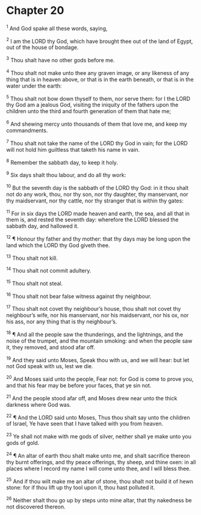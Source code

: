 # Chapter 20

<sup>1</sup> And God spake all these words, saying, 

<sup>2</sup> I am the LORD thy God, which have brought thee out of the land of Egypt, out of the house of bondage. 

<sup>3</sup> Thou shalt have no other gods before me. 

<sup>4</sup> Thou shalt not make unto thee any graven image, or any likeness of any thing that is in heaven above, or that is in the earth beneath, or that is in the water under the earth: 

<sup>5</sup> Thou shalt not bow down thyself to them, nor serve them: for I the LORD thy God am a jealous God, visiting the iniquity of the fathers upon the children unto the third and fourth generation of them that hate me; 

<sup>6</sup> And shewing mercy unto thousands of them that love me, and keep my commandments. 

<sup>7</sup> Thou shalt not take the name of the LORD thy God in vain; for the LORD will not hold him guiltless that taketh his name in vain. 

<sup>8</sup> Remember the sabbath day, to keep it holy. 

<sup>9</sup> Six days shalt thou labour, and do all thy work: 

<sup>10</sup> But the seventh day is the sabbath of the LORD thy God: in it thou shalt not do any work, thou, nor thy son, nor thy daughter, thy manservant, nor thy maidservant, nor thy cattle, nor thy stranger that is within thy gates: 

<sup>11</sup> For in six days the LORD made heaven and earth, the sea, and all that in them is, and rested the seventh day: wherefore the LORD blessed the sabbath day, and hallowed it. 

<sup>12</sup> ¶ Honour thy father and thy mother: that thy days may be long upon the land which the LORD thy God giveth thee. 

<sup>13</sup> Thou shalt not kill. 

<sup>14</sup> Thou shalt not commit adultery. 

<sup>15</sup> Thou shalt not steal. 

<sup>16</sup> Thou shalt not bear false witness against thy neighbour. 

<sup>17</sup> Thou shalt not covet thy neighbour’s house, thou shalt not covet thy neighbour’s wife, nor his manservant, nor his maidservant, nor his ox, nor his ass, nor any thing that is thy neighbour’s. 

<sup>18</sup> ¶ And all the people saw the thunderings, and the lightnings, and the noise of the trumpet, and the mountain smoking: and when the people saw it, they removed, and stood afar off. 

<sup>19</sup> And they said unto Moses, Speak thou with us, and we will hear: but let not God speak with us, lest we die. 

<sup>20</sup> And Moses said unto the people, Fear not: for God is come to prove you, and that his fear may be before your faces, that ye sin not. 

<sup>21</sup> And the people stood afar off, and Moses drew near unto the thick darkness where God was. 

<sup>22</sup> ¶ And the LORD said unto Moses, Thus thou shalt say unto the children of Israel, Ye have seen that I have talked with you from heaven. 

<sup>23</sup> Ye shall not make with me gods of silver, neither shall ye make unto you gods of gold. 

<sup>24</sup> ¶ An altar of earth thou shalt make unto me, and shalt sacrifice thereon thy burnt offerings, and thy peace offerings, thy sheep, and thine oxen: in all places where I record my name I will come unto thee, and I will bless thee. 

<sup>25</sup> And if thou wilt make me an altar of stone, thou shalt not build it of hewn stone: for if thou lift up thy tool upon it, thou hast polluted it. 

<sup>26</sup> Neither shalt thou go up by steps unto mine altar, that thy nakedness be not discovered thereon. 


